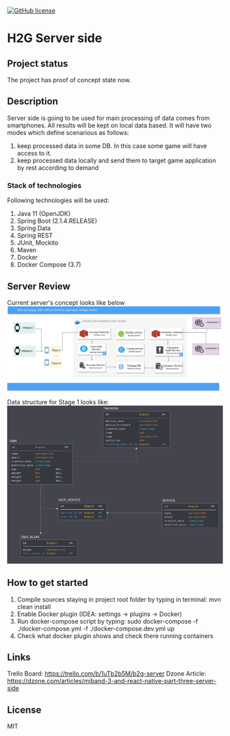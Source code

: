 [![GitHub license](https://img.shields.io/github/license/mashape/apistatus.svg)](https://github.com/Spayker/spike-boost-server/blob/master/LICENSE)

# H2G Server side

## Project status
The project has proof of concept state now.

## Description
Server side is going to be used for main processing of data comes from smartphones. All results will be kept 
on local data based. It will have two modes which define scenarious as follows:
1) keep processed data in some DB. In this case some game will have access to it.
2) keep processed data locally and send them to target game application by rest according to demand

### Stack of technologies
Following technologies will be used:
1) Java 11 (OpenJDK)
2) Spring Boot (2.1.4.RELEASE)
3) Spring Data
4) Spring REST
5) JUnit, Mockito
6) Maven
7) Docker
8) Docker Compose (3.7)

## Server Review
Current server's concept looks like below
![alt text](resources/diagrams/B2G_server_architecture.jpg)

Data structure for Stage 1 looks like:
![alt text](resources/diagrams/B2G_db_mk2.png)

## How to get started
1) Compile sources staying in project root folder by typing in terminal: mvn clean install
2) Enable Docker plugin (IDEA: settings -> plugins -> Docker)
3) Run docker-compose script by typing: sudo docker-compose -f ./docker-compose.yml -f ./docker-compose.dev.yml up
4) Check what docker plugin shows and check there running containers

## Links
Trello Board: https://trello.com/b/1uTb2b5M/b2g-server
Dzone Article: https://dzone.com/articles/miband-3-and-react-native-part-three-server-side

## License
MIT
